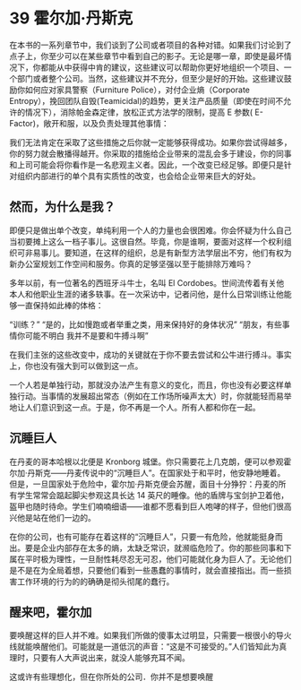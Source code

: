 # 39 霍尔加·丹斯克

在本书的一系列章节中，我们谈到了公司或者项目的各种对错。如果我们讨论到了点子上，你至少可以在某些章节中看到自己的影子。无论是哪一章，即使是最坏情况下，你都能从中获得中肯的建议，这些建议可以帮助你更好地组织一个项目、一个部门或者整个公司。当然，这些建议并不充分，但至少是好的开始。这些建议鼓励你如何应对家具警察（Furniture Police），对付企业熵（Corporate Entropy），挽回团队自毁(Teamicidal)的趋势，更关注产品质量（即使在时间不允许的情况下），消除帕金森定律，放松正式方法学的限制，提高 E 参数( E-Factor)，敞开和服，以及负责处理其他事情：

我们无法肯定在采取了这些措施之后你就一定能够获得成功。如果你尝试得越多，你的努力就会散播得越开。你采取的措施给企业带来的混乱会多于建设，你的同事和上司可能会将你看作是一名悲观主义者。因此，一个改变已经足够。即便只是针对组织内部进行的单个具有实质性的改变，也会给企业带来巨大的好处。

## 然而，为什么是我？

即便只是做出单个改变，单纯利用一个人的力量也会很困难。你会怀疑为什么自己当初要摊上这么一档子事儿。这很自然。毕竟，你是谁啊，要面对这样一个权利组织可非易事儿。要知道，在这样的组织，总是有新型方法学层出不穷，他们有权为新办公室规划工作空间和服务。你真的足够坚强以至于能排除万难吗？

多年以前，有一位著名的西班牙斗牛士，名叫 El Cordobes。世间流传着有关他本人和他职业生涯的诸多轶事。在一次采访中，记者问他，是什么日常训练让他能够一直保持如此棒的体格：

“训练？”
“是的，比如慢跑或者举重之类，用来保持好的身体状况”
“朋友，有些事情你可能不明白 我并不是要和牛搏斗啊”

在我们主张的这些改变中，成功的关键就在于你不要去尝试和公牛进行搏斗。事实上，你也没有强大到可以做到这一点。

一个人若是单独行动，那就没办法产生有意义的变化，而且，你也没有必要这样单独行动。当事情的发展超出常态（例如在工作场所噪声太大）时，你就能轻而易举地让人们意识到这一点。于是，你不再是一个人。所有人都和你在一起。

## 沉睡巨人

在丹麦的哥本哈根以北便是 Kronborg 城堡。你只需要花上几克朗，便可以参观霍尔加·丹斯克——丹麦传说中的“沉睡巨人”。在国家处于和平时，他安静地睡着。但是，一旦国家处于危险中，霍尔加·丹斯克便会苏醒，面目十分狰狞：丹麦的所有学生常常会踮起脚尖参观这具长达 14 英尺的睡像。他的盾牌与宝剑护卫着他，盔甲也随时待命。学生们喃喃细语——谁都不愿看到巨人咆哮的样子，但他们很高兴他是站在他们一边的。

在你的公司，也有可能存在着这样的“沉睡巨人”，只要一有危险，他就能挺身而出。要是企业内部存在太多的熵，太缺乏常识，就濒临危险了。你的那些同事和下属在平时极为理性，一旦耐性耗尽忍无可忍，他们可能就化身为巨人了。无论他们是不是在为全局着想，只要他们看到一些愚蠢的事情时，就会直接指出。而一些损害工作环境的行为的的确确是彻头彻尾的蠢行。

## 醒来吧，霍尔加

要唤醒这样的巨人并不难。如果我们所做的傻事太过明显，只需要一根很小的导火线就能唤醒他们。可能就是一道低沉的声音：“这是不可接受的。”人们皆知此为真理时，只要有人大声说出来，就没人能够充耳不闻。

这或许有些理想化，但在你所处的公司．你并不是想要唤醒

